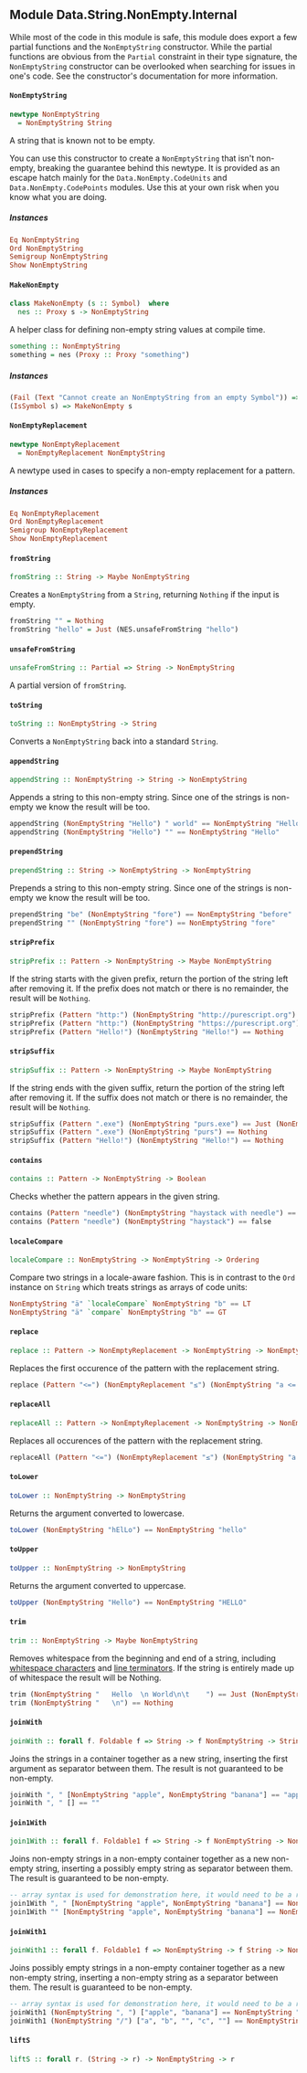 ## Module Data.String.NonEmpty.Internal

While most of the code in this module is safe, this module does
export a few partial functions and the `NonEmptyString` constructor.
While the partial functions are obvious from the `Partial` constraint in
their type signature, the `NonEmptyString` constructor can be overlooked
when searching for issues in one's code. See the constructor's
documentation for more information.

#### `NonEmptyString`

``` purescript
newtype NonEmptyString
  = NonEmptyString String
```

A string that is known not to be empty.

You can use this constructor to create a `NonEmptyString` that isn't
non-empty, breaking the guarantee behind this newtype. It is
provided as an escape hatch mainly for the `Data.NonEmpty.CodeUnits`
and `Data.NonEmpty.CodePoints` modules. Use this at your own risk
when you know what you are doing.

##### Instances
``` purescript
Eq NonEmptyString
Ord NonEmptyString
Semigroup NonEmptyString
Show NonEmptyString
```

#### `MakeNonEmpty`

``` purescript
class MakeNonEmpty (s :: Symbol)  where
  nes :: Proxy s -> NonEmptyString
```

A helper class for defining non-empty string values at compile time.

``` purescript
something :: NonEmptyString
something = nes (Proxy :: Proxy "something")
```

##### Instances
``` purescript
(Fail (Text "Cannot create an NonEmptyString from an empty Symbol")) => MakeNonEmpty ""
(IsSymbol s) => MakeNonEmpty s
```

#### `NonEmptyReplacement`

``` purescript
newtype NonEmptyReplacement
  = NonEmptyReplacement NonEmptyString
```

A newtype used in cases to specify a non-empty replacement for a pattern.

##### Instances
``` purescript
Eq NonEmptyReplacement
Ord NonEmptyReplacement
Semigroup NonEmptyReplacement
Show NonEmptyReplacement
```

#### `fromString`

``` purescript
fromString :: String -> Maybe NonEmptyString
```

Creates a `NonEmptyString` from a `String`, returning `Nothing` if the
input is empty.

```purescript
fromString "" = Nothing
fromString "hello" = Just (NES.unsafeFromString "hello")
```

#### `unsafeFromString`

``` purescript
unsafeFromString :: Partial => String -> NonEmptyString
```

A partial version of `fromString`.

#### `toString`

``` purescript
toString :: NonEmptyString -> String
```

Converts a `NonEmptyString` back into a standard `String`.

#### `appendString`

``` purescript
appendString :: NonEmptyString -> String -> NonEmptyString
```

Appends a string to this non-empty string. Since one of the strings is
non-empty we know the result will be too.

```purescript
appendString (NonEmptyString "Hello") " world" == NonEmptyString "Hello world"
appendString (NonEmptyString "Hello") "" == NonEmptyString "Hello"
```

#### `prependString`

``` purescript
prependString :: String -> NonEmptyString -> NonEmptyString
```

Prepends a string to this non-empty string. Since one of the strings is
non-empty we know the result will be too.

```purescript
prependString "be" (NonEmptyString "fore") == NonEmptyString "before"
prependString "" (NonEmptyString "fore") == NonEmptyString "fore"
```

#### `stripPrefix`

``` purescript
stripPrefix :: Pattern -> NonEmptyString -> Maybe NonEmptyString
```

If the string starts with the given prefix, return the portion of the
string left after removing it. If the prefix does not match or there is no
remainder, the result will be `Nothing`.

```purescript
stripPrefix (Pattern "http:") (NonEmptyString "http://purescript.org") == Just (NonEmptyString "//purescript.org")
stripPrefix (Pattern "http:") (NonEmptyString "https://purescript.org") == Nothing
stripPrefix (Pattern "Hello!") (NonEmptyString "Hello!") == Nothing
```

#### `stripSuffix`

``` purescript
stripSuffix :: Pattern -> NonEmptyString -> Maybe NonEmptyString
```

If the string ends with the given suffix, return the portion of the
string left after removing it. If the suffix does not match or there is no
remainder, the result will be `Nothing`.

```purescript
stripSuffix (Pattern ".exe") (NonEmptyString "purs.exe") == Just (NonEmptyString "purs")
stripSuffix (Pattern ".exe") (NonEmptyString "purs") == Nothing
stripSuffix (Pattern "Hello!") (NonEmptyString "Hello!") == Nothing
```

#### `contains`

``` purescript
contains :: Pattern -> NonEmptyString -> Boolean
```

Checks whether the pattern appears in the given string.

```purescript
contains (Pattern "needle") (NonEmptyString "haystack with needle") == true
contains (Pattern "needle") (NonEmptyString "haystack") == false
```

#### `localeCompare`

``` purescript
localeCompare :: NonEmptyString -> NonEmptyString -> Ordering
```

Compare two strings in a locale-aware fashion. This is in contrast to
the `Ord` instance on `String` which treats strings as arrays of code
units:

```purescript
NonEmptyString "ä" `localeCompare` NonEmptyString "b" == LT
NonEmptyString "ä" `compare` NonEmptyString "b" == GT
```

#### `replace`

``` purescript
replace :: Pattern -> NonEmptyReplacement -> NonEmptyString -> NonEmptyString
```

Replaces the first occurence of the pattern with the replacement string.

```purescript
replace (Pattern "<=") (NonEmptyReplacement "≤") (NonEmptyString "a <= b <= c") == NonEmptyString "a ≤ b <= c"
```

#### `replaceAll`

``` purescript
replaceAll :: Pattern -> NonEmptyReplacement -> NonEmptyString -> NonEmptyString
```

Replaces all occurences of the pattern with the replacement string.

```purescript
replaceAll (Pattern "<=") (NonEmptyReplacement "≤") (NonEmptyString "a <= b <= c") == NonEmptyString "a ≤ b ≤ c"
```

#### `toLower`

``` purescript
toLower :: NonEmptyString -> NonEmptyString
```

Returns the argument converted to lowercase.

```purescript
toLower (NonEmptyString "hElLo") == NonEmptyString "hello"
```

#### `toUpper`

``` purescript
toUpper :: NonEmptyString -> NonEmptyString
```

Returns the argument converted to uppercase.

```purescript
toUpper (NonEmptyString "Hello") == NonEmptyString "HELLO"
```

#### `trim`

``` purescript
trim :: NonEmptyString -> Maybe NonEmptyString
```

Removes whitespace from the beginning and end of a string, including
[whitespace characters](http://www.ecma-international.org/ecma-262/5.1/#sec-7.2)
and [line terminators](http://www.ecma-international.org/ecma-262/5.1/#sec-7.3).
If the string is entirely made up of whitespace the result will be Nothing.

```purescript
trim (NonEmptyString "   Hello  \n World\n\t    ") == Just (NonEmptyString "Hello  \n World")
trim (NonEmptyString "   \n") == Nothing
```

#### `joinWith`

``` purescript
joinWith :: forall f. Foldable f => String -> f NonEmptyString -> String
```

Joins the strings in a container together as a new string, inserting the
first argument as separator between them. The result is not guaranteed to
be non-empty.

```purescript
joinWith ", " [NonEmptyString "apple", NonEmptyString "banana"] == "apple, banana"
joinWith ", " [] == ""
```

#### `join1With`

``` purescript
join1With :: forall f. Foldable1 f => String -> f NonEmptyString -> NonEmptyString
```

Joins non-empty strings in a non-empty container together as a new
non-empty string, inserting a possibly empty string as separator between
them. The result is guaranteed to be non-empty.

```purescript
-- array syntax is used for demonstration here, it would need to be a real `Foldable1`
join1With ", " [NonEmptyString "apple", NonEmptyString "banana"] == NonEmptyString "apple, banana"
join1With "" [NonEmptyString "apple", NonEmptyString "banana"] == NonEmptyString "applebanana"
```

#### `joinWith1`

``` purescript
joinWith1 :: forall f. Foldable1 f => NonEmptyString -> f String -> NonEmptyString
```

Joins possibly empty strings in a non-empty container together as a new
non-empty string, inserting a non-empty string as a separator between them.
The result is guaranteed to be non-empty.

```purescript
-- array syntax is used for demonstration here, it would need to be a real `Foldable1`
joinWith1 (NonEmptyString ", ") ["apple", "banana"] == NonEmptyString "apple, banana"
joinWith1 (NonEmptyString "/") ["a", "b", "", "c", ""] == NonEmptyString "a/b//c/"
```

#### `liftS`

``` purescript
liftS :: forall r. (String -> r) -> NonEmptyString -> r
```


